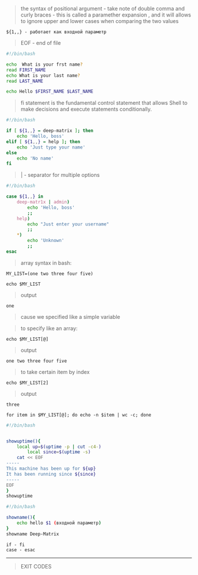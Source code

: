 > the syntax of positional argument - take note of double comma and curly braces - this is called a paramether expansion , and it will allows to ignore upper and lower cases when comparing the two values

```
${1,,} - работает как входной параметр
```
> EOF - end of file

```bash
#!/bin/bash

echo  What is your frst name?
read FIRST_NAME
echo What is your last name?
read LAST_NAME

echo Hello $FIRST_NAME $LAST_NAME
```
> fi statement is the fundamental control statement that allows Shell to make decisions and execute statements conditionally.

```sh
#!/bin/bash

if [ ${1,,} = deep-matrix ]; then
	echo 'Hello, boss'
elif [ ${1,,} = help ]; then
	echo 'Just type your name'
else
	echo 'No name'
fi
```

> | - separator for multiple options

```bash
#!/bin/bash

case ${1,,} in
	deep-matr1x | admin)
		echo 'Hello, boss'
		;;
	help)
		echo "Just enter your username"
		;;
	*)
		echo 'Unknown'
		;;
esac
```
> array syntax in bash:

```
MY_LIST=(one two three four five)
```
```
echo $MY_LIST
```
> output

```
one
```
> cause we specified like a simple variable

> to specify like an array:


```
echo $MY_LIST[@]
```
> output

```
one two three four five
```
> to take certain item by index

```
echo $MY_LIST[2]
```

> output

```
three
```

```
for item in $MY_LIST[@]; do echo -n $item | wc -c; done
```

```sh
#!/bin/bash


showuptime(){
	local up=$(uptime -p | cut -c4-)
        local since=$(uptime -s)
	cat << EOF
-----
This machine has been up for ${up}
It has been running since ${since}
-----
EOF
}
showuptime
```

```sh
#!/bin/bash

showname(){
	echo hello $1 (входной параметр)
}
showname Deep-Matrix
```
```
if - fi
case - esac
```
---

> EXIT CODES
